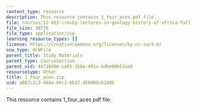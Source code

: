 ```yaml
---
content_type: resource
description: This resource contains 1_four_aces pdf file.
file: courses/12-453-crosby-lectures-in-geology-history-of-africa-fall-2005/a887c2c3484ab6c16b37d5b006c6248b_1_four_aces.zip
file_size: 30778
file_type: application/zip
learning_resource_types: []
license: https://creativecommons.org/licenses/by-nc-sa/4.0/
ocw_type: OCWFile
parent_title: Study Materials
parent_type: CourseSection
parent_uid: 44730d06-ca55-2b8e-d91a-bdbe80b52aa9
resourcetype: Other
title: 1_four_aces.zip
uid: a887c2c3-484a-b6c1-6b37-d5b006c6248b
---
```

This resource contains 1_four_aces pdf file.